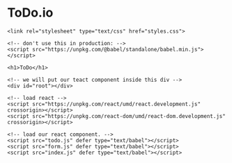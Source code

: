 # ToDo.io
<!DOCTYPE html>
<html>
  <head>
    <meta charset="UTF-8" />
    <title>ToDo</title>

    <link rel="stylesheet" type="text/css" href="styles.css">

    <!-- don't use this in production: -->
    <script src="https://unpkg.com/@babel/standalone/babel.min.js"></script>
  </head>
  <body>

    <h1>ToDo</h1>

    <!-- we will put our teact component inside this div -->
    <div id="root"></div>

    <!-- load react -->
    <script src="https://unpkg.com/react/umd/react.development.js" crossorigin></script>
    <script src="https://unpkg.com/react-dom/umd/react-dom.development.js" crossorigin></script>

    <!-- load our react component. -->
    <script src="todo.js" defer type="text/babel"></script>        
    <script src="form.js" defer type="text/babel"></script>    
    <script src="index.js" defer type="text/babel"></script>

  </body>
</html>
